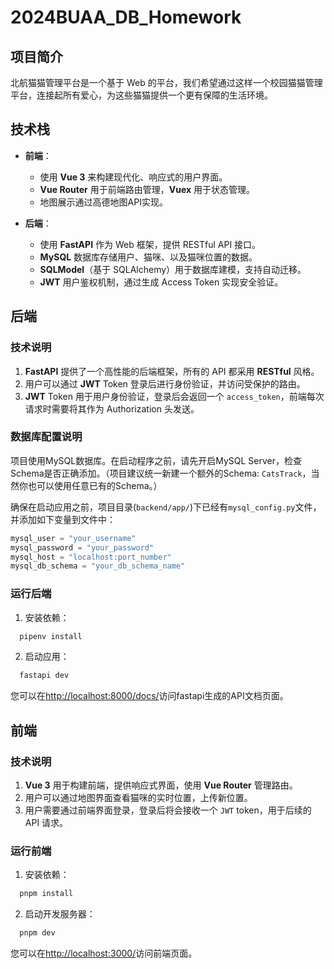 # 2024BUAA_DB_Homework
## 项目简介

北航猫猫管理平台是一个基于 Web 的平台，我们希望通过这样一个校园猫猫管理平台，连接起所有爱心，为这些猫猫提供一个更有保障的生活环境。

## 技术栈

- **前端**：
  - 使用 **Vue 3** 来构建现代化、响应式的用户界面。
  - **Vue Router** 用于前端路由管理，**Vuex** 用于状态管理。
  - 地图展示通过高德地图API实现。
  
- **后端**：
  - 使用 **FastAPI** 作为 Web 框架，提供 RESTful API 接口。
  - **MySQL** 数据库存储用户、猫咪、以及猫咪位置的数据。
  - **SQLModel**（基于 SQLAlchemy）用于数据库建模，支持自动迁移。
  - **JWT** 用户鉴权机制，通过生成 Access Token 实现安全验证。

## 后端

### 技术说明

1. **FastAPI** 提供了一个高性能的后端框架，所有的 API 都采用 **RESTful** 风格。
2. 用户可以通过 **JWT** Token 登录后进行身份验证，并访问受保护的路由。
3. **JWT** Token 用于用户身份验证，登录后会返回一个 `access_token`，前端每次请求时需要将其作为 Authorization 头发送。

### 数据库配置说明

项目使用MySQL数据库。在启动程序之前，请先开启MySQL Server，检查Schema是否正确添加。（项目建议统一新建一个额外的Schema: `CatsTrack`，当然你也可以使用任意已有的Schema。）

确保在启动应用之前，项目目录(`backend/app/`)下已经有`mysql_config.py`文件，并添加如下变量到文件中：
```python
mysql_user = "your_username"
mysql_password = "your_password"
mysql_host = "localhost:port_number"
mysql_db_schema = "your_db_schema_name"
``` 

### 运行后端

1. 安装依赖：

```bash
  pipenv install
```

2. 启动应用：

```bash
  fastapi dev
```
您可以在[http://localhost:8000/docs/](http://localhost:8000/docs)访问fastapi生成的API文档页面。

## 前端

### 技术说明

1. **Vue 3** 用于构建前端，提供响应式界面，使用 **Vue Router** 管理路由。
2. 用户可以通过地图界面查看猫咪的实时位置，上传新位置。
3. 用户需要通过前端界面登录，登录后将会接收一个 `JWT` token，用于后续的 API 请求。

### 运行前端

1. 安装依赖：

```bash
  pnpm install
```

2. 启动开发服务器：

```bash
  pnpm dev
```
您可以在[http://localhost:3000/](http://localhost:3000/)访问前端页面。